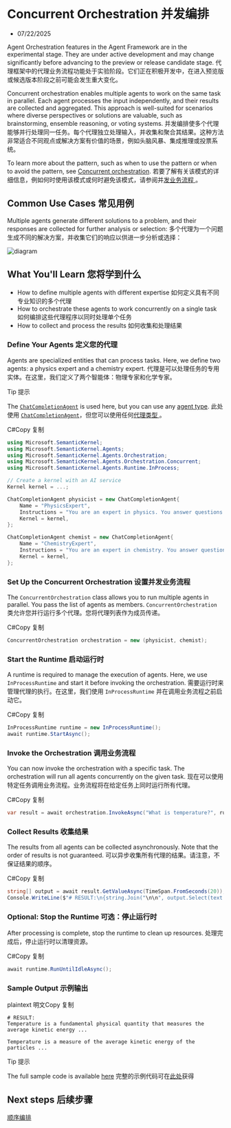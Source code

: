 # Concurrent Orchestration  并发编排

- 07/22/2025

Agent Orchestration features in the Agent Framework are in the experimental stage. They are under active development and may change significantly before advancing to the preview or release candidate stage.
代理框架中的代理业务流程功能处于实验阶段。它们正在积极开发中，在进入预览版或候选版本阶段之前可能会发生重大变化。

Concurrent orchestration enables multiple agents to work on the same task in parallel. Each agent processes the input independently, and their results are collected and aggregated. This approach is well-suited for scenarios where diverse perspectives or solutions are valuable, such as brainstorming, ensemble reasoning, or voting systems.
并发编排使多个代理能够并行处理同一任务。每个代理独立处理输入，并收集和聚合其结果。这种方法非常适合不同观点或解决方案有价值的场景，例如头脑风暴、集成推理或投票系统。

To learn more about the pattern, such as when to use the pattern or when to avoid the pattern, see [Concurrent orchestration](https://learn.microsoft.com/en-us/azure/architecture/ai-ml/guide/ai-agent-design-patterns#concurrent-orchestration).
若要了解有关该模式的详细信息，例如何时使用该模式或何时避免该模式，请参阅并[发业务流程 ](https://learn.microsoft.com/en-us/azure/architecture/ai-ml/guide/ai-agent-design-patterns#concurrent-orchestration)。



## Common Use Cases  常见用例

Multiple agents generate different solutions to a problem, and their responses are collected for further analysis or selection:
多个代理为一个问题生成不同的解决方案，并收集它们的响应以供进一步分析或选择：

![diagram](https://learn.microsoft.com/en-us/semantic-kernel/media/multi-agent-concurrent.png)



## What You'll Learn  您将学到什么

- How to define multiple agents with different expertise
  如何定义具有不同专业知识的多个代理
- How to orchestrate these agents to work concurrently on a single task
  如何编排这些代理程序以同时处理单个任务
- How to collect and process the results
  如何收集和处理结果



### Define Your Agents  定义您的代理

Agents are specialized entities that can process tasks. Here, we define two agents: a physics expert and a chemistry expert.
代理是可以处理任务的专用实体。在这里，我们定义了两个智能体：物理专家和化学专家。

 Tip  提示

The [`ChatCompletionAgent`](https://learn.microsoft.com/en-us/semantic-kernel/frameworks/agent/agent-types/chat-completion-agent) is used here, but you can use any [agent type](https://learn.microsoft.com/en-us/semantic-kernel/frameworks/agent/agent-architecture#agent-types-in-semantic-kernel).
此处使用 [`ChatCompletionAgent`](https://learn.microsoft.com/en-us/semantic-kernel/frameworks/agent/agent-types/chat-completion-agent)，但您可以使用任何[代理类型 ](https://learn.microsoft.com/en-us/semantic-kernel/frameworks/agent/agent-architecture#agent-types-in-semantic-kernel)。

C#Copy  复制

```csharp
using Microsoft.SemanticKernel;
using Microsoft.SemanticKernel.Agents;
using Microsoft.SemanticKernel.Agents.Orchestration;
using Microsoft.SemanticKernel.Agents.Orchestration.Concurrent;
using Microsoft.SemanticKernel.Agents.Runtime.InProcess;

// Create a kernel with an AI service
Kernel kernel = ...;

ChatCompletionAgent physicist = new ChatCompletionAgent{
    Name = "PhysicsExpert",
    Instructions = "You are an expert in physics. You answer questions from a physics perspective."
    Kernel = kernel,
};

ChatCompletionAgent chemist = new ChatCompletionAgent{
    Name = "ChemistryExpert",
    Instructions = "You are an expert in chemistry. You answer questions from a chemistry perspective."
    Kernel = kernel,
};
```



### Set Up the Concurrent Orchestration 设置并发业务流程

The `ConcurrentOrchestration` class allows you to run multiple agents in parallel. You pass the list of agents as members.
`ConcurrentOrchestration` 类允许您并行运行多个代理。您将代理列表作为成员传递。

C#Copy  复制

```csharp
ConcurrentOrchestration orchestration = new (physicist, chemist);
```



### Start the Runtime  启动运行时

A runtime is required to manage the execution of agents. Here, we use `InProcessRuntime` and start it before invoking the orchestration.
需要运行时来管理代理的执行。在这里，我们使用 `InProcessRuntime` 并在调用业务流程之前启动它。

C#Copy  复制

```csharp
InProcessRuntime runtime = new InProcessRuntime();
await runtime.StartAsync();
```



### Invoke the Orchestration  调用业务流程

You can now invoke the orchestration with a specific task. The orchestration will run all agents concurrently on the given task.
现在可以使用特定任务调用业务流程。业务流程将在给定任务上同时运行所有代理。

C#Copy  复制

```csharp
var result = await orchestration.InvokeAsync("What is temperature?", runtime);
```



### Collect Results  收集结果

The results from all agents can be collected asynchronously. Note that the order of results is not guaranteed.
可以异步收集所有代理的结果。请注意，不保证结果的顺序。

C#Copy  复制

```csharp
string[] output = await result.GetValueAsync(TimeSpan.FromSeconds(20));
Console.WriteLine($"# RESULT:\n{string.Join("\n\n", output.Select(text => $"{text}"))}");
```



### Optional: Stop the Runtime 可选：停止运行时

After processing is complete, stop the runtime to clean up resources.
处理完成后，停止运行时以清理资源。

C#Copy  复制

```csharp
await runtime.RunUntilIdleAsync();
```



### Sample Output  示例输出

plaintext  明文Copy  复制

```plaintext
# RESULT:
Temperature is a fundamental physical quantity that measures the average kinetic energy ...

Temperature is a measure of the average kinetic energy of the particles ...
```

 Tip  提示

The full sample code is available [here](https://github.com/microsoft/semantic-kernel/blob/main/dotnet/samples/GettingStartedWithAgents/Orchestration/Step01_Concurrent.cs)
完整的示例代码可在[此处](https://github.com/microsoft/semantic-kernel/blob/main/dotnet/samples/GettingStartedWithAgents/Orchestration/Step01_Concurrent.cs)获得



## Next steps  后续步骤

[  顺序编排](https://learn.microsoft.com/en-us/semantic-kernel/frameworks/agent/agent-orchestration/sequential)